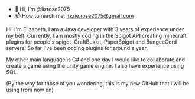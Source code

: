 - 👋 Hi, I’m @lizrose2075
- 📫 How to reach me: lizzie.rose2075@gmail.com

Hi! I'm Elizabeth, I am a Java developer with 3 years of experience under my belt. 
Currently, I am mostly coding in the Spigot API creating minecraft plugins for people's spigot, CraftBukkit, PaperSpigot and BungeeCord servers! 
So far I've been coding plugins for around a year.

My other main language is C# and one day I would like to collaborate and create a game using the unity game engine.
 I also have experience using SQL. 

(By the way for those of you wondering, this is my new GitHub that i will be using from now on)
